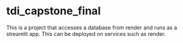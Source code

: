 # tdi_capstone_final
This is a project that accesses a database from render and runs as a streamlit app. This can be deployed on services such as render.
